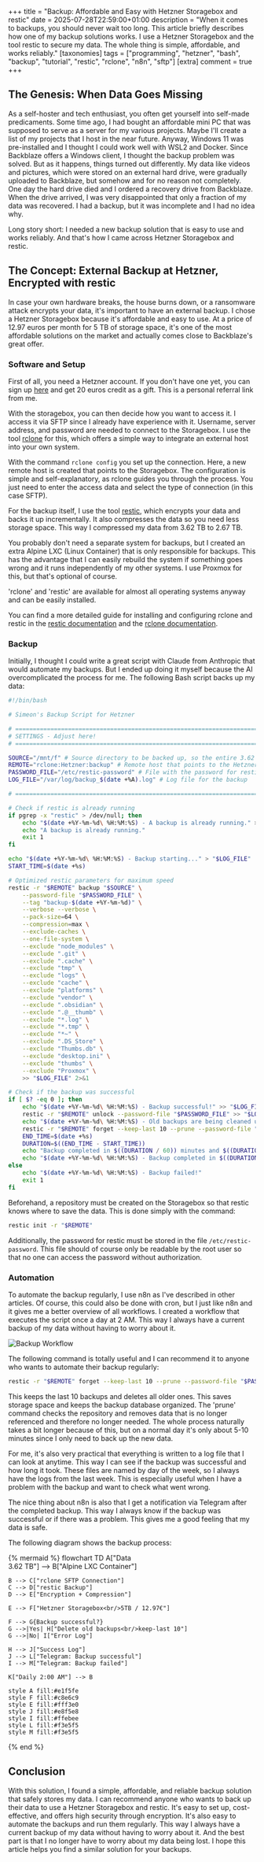 +++
title = "Backup: Affordable and Easy with Hetzner Storagebox and restic"
date = 2025-07-28T22:59:00+01:00
description = "When it comes to backups, you should never wait too long. This article briefly describes how one of my backup solutions works. I use a Hetzner Storagebox and the tool restic to secure my data. The whole thing is simple, affordable, and works reliably."
[taxonomies]
tags = ["programming", "hetzner", "bash", "backup", "tutorial", "restic", "rclone", "n8n", "sftp"]
[extra]
comment = true
+++

## The Genesis: When Data Goes Missing

As a self-hoster and tech enthusiast, you often get yourself into self-made predicaments. Some time ago, I had bought an affordable mini PC that was supposed to serve as a server for my various projects. Maybe I'll create a list of my projects that I host in the near future. Anyway, Windows 11 was pre-installed and I thought I could work well with WSL2 and Docker. Since Backblaze offers a Windows client, I thought the backup problem was solved. But as it happens, things turned out differently. My data like videos and pictures, which were stored on an external hard drive, were gradually uploaded to Backblaze, but somehow and for no reason not completely. One day the hard drive died and I ordered a recovery drive from Backblaze. When the drive arrived, I was very disappointed that only a fraction of my data was recovered. I had a backup, but it was incomplete and I had no idea why.

Long story short: I needed a new backup solution that is easy to use and works reliably. And that's how I came across Hetzner Storagebox and restic.

## The Concept: External Backup at Hetzner, Encrypted with restic

In case your own hardware breaks, the house burns down, or a ransomware attack encrypts your data, it's important to have an external backup. I chose a Hetzner Storagebox because it's affordable and easy to use. At a price of 12.97 euros per month for 5 TB of storage space, it's one of the most affordable solutions on the market and actually comes close to Backblaze's great offer.

### Software and Setup

First of all, you need a Hetzner account. If you don't have one yet, you can sign up [here](https://hetzner.cloud/?ref=znuwnh4Uno3D) and get 20 euros credit as a gift. This is a personal referral link from me.

With the storagebox, you can then decide how you want to access it. I access it via SFTP since I already have experience with it. Username, server address, and password are needed to connect to the Storagebox. I use the tool [rclone](https://rclone.org/) for this, which offers a simple way to integrate an external host into your own system.

With the command `rclone config` you set up the connection. Here, a new remote host is created that points to the Storagebox. The configuration is simple and self-explanatory, as rclone guides you through the process. You just need to enter the access data and select the type of connection (in this case SFTP).

For the backup itself, I use the tool [restic](https://restic.net/), which encrypts your data and backs it up incrementally. It also compresses the data so you need less storage space. This way I compressed my data from 3.62 TB to 2.67 TB.

You probably don't need a separate system for backups, but I created an extra Alpine LXC (Linux Container) that is only responsible for backups. This has the advantage that I can easily rebuild the system if something goes wrong and it runs independently of my other systems. I use Proxmox for this, but that's optional of course.

'rclone' and 'restic' are available for almost all operating systems anyway and can be easily installed.

You can find a more detailed guide for installing and configuring rclone and restic in the [restic documentation](https://restic.readthedocs.io/en/stable/) and the [rclone documentation](https://rclone.org/docs/).

### Backup

Initially, I thought I could write a great script with Claude from Anthropic that would automate my backups. But I ended up doing it myself because the AI overcomplicated the process for me. The following Bash script backs up my data:

```bash
#!/bin/bash

# Simeon's Backup Script for Hetzner

# =============================================================================
# SETTINGS - Adjust here!
# =============================================================================

SOURCE="/mnt/f" # Source directory to be backed up, so the entire 3.62 TB so far.
REMOTE="rclone:Hetzner:backup" # Remote host that points to the Hetzner Storagebox
PASSWORD_FILE="/etc/restic-password" # File with the password for restic
LOG_FILE="/var/log/backup_$(date +%A).log" # Log file for the backup

# =============================================================================

# Check if restic is already running
if pgrep -x "restic" > /dev/null; then
    echo "$(date +%Y-%m-%d\ %H:%M:%S) - A backup is already running." >> "$LOG_FILE"
    echo "A backup is already running."
    exit 1
fi

echo "$(date +%Y-%m-%d\ %H:%M:%S) - Backup starting..." > "$LOG_FILE"
START_TIME=$(date +%s)

# Optimized restic parameters for maximum speed
restic -r "$REMOTE" backup "$SOURCE" \
    --password-file "$PASSWORD_FILE" \
    --tag "backup-$(date +%Y-%m-%d)" \
    --verbose --verbose \
    --pack-size=64 \
    --compression=max \
    --exclude-caches \
    --one-file-system \
    --exclude "node_modules" \
    --exclude ".git" \
    --exclude ".cache" \
    --exclude "tmp" \
    --exclude "logs" \
    --exclude "cache" \
    --exclude "platforms" \
    --exclude "vendor" \
    --exclude ".obsidian" \
    --exclude ".@__thumb" \
    --exclude "*.log" \
    --exclude "*.tmp" \
    --exclude "*~" \
    --exclude ".DS_Store" \
    --exclude "Thumbs.db" \
    --exclude "desktop.ini" \
    --exclude "thumbs" \
    --exclude "Proxmox" \
    >> "$LOG_FILE" 2>&1

# Check if the backup was successful
if [ $? -eq 0 ]; then
    echo "$(date +%Y-%m-%d\ %H:%M:%S) - Backup successful!" >> "$LOG_FILE"
    restic -r "$REMOTE" unlock --password-file "$PASSWORD_FILE" >> "$LOG_FILE" 2>&1
    echo "$(date +%Y-%m-%d\ %H:%M:%S) - Old backups are being cleaned up..." >> "$LOG_FILE"
    restic -r "$REMOTE" forget --keep-last 10 --prune --password-file "$PASSWORD_FILE" >> "$LOG_FILE" 2>&1
    END_TIME=$(date +%s)
    DURATION=$((END_TIME - START_TIME))
    echo "Backup completed in $((DURATION / 60)) minutes and $((DURATION % 60)) seconds."
    echo "$(date +%Y-%m-%d\ %H:%M:%S) - Backup completed in $((DURATION / 60)) minutes and $((DURATION % 60)) seconds." >> "$LOG_FILE"
else
    echo "$(date +%Y-%m-%d\ %H:%M:%S) - Backup failed!"
    exit 1
fi
```

Beforehand, a repository must be created on the Storagebox so that restic knows where to save the data. This is done simply with the command:

```bash
restic init -r "$REMOTE"
```

Additionally, the password for restic must be stored in the file `/etc/restic-password`. This file should of course only be readable by the root user so that no one can access the password without authorization.

### Automation

To automate the backup regularly, I use n8n as I've described in other articles. Of course, this could also be done with cron, but I just like n8n and it gives me a better overview of all workflows. I created a workflow that executes the script once a day at 2 AM. This way I always have a current backup of my data without having to worry about it.

![Backup Workflow](images/n8n.png)

The following command is totally useful and I can recommend it to anyone who wants to automate their backup regularly:

```bash
restic -r "$REMOTE" forget --keep-last 10 --prune --password-file "$PASSWORD_FILE"
```

This keeps the last 10 backups and deletes all older ones. This saves storage space and keeps the backup database organized. The 'prune' command checks the repository and removes data that is no longer referenced and therefore no longer needed. The whole process naturally takes a bit longer because of this, but on a normal day it's only about 5-10 minutes since I only need to back up the new data.

For me, it's also very practical that everything is written to a log file that I can look at anytime. This way I can see if the backup was successful and how long it took. These files are named by day of the week, so I always have the logs from the last week. This is especially useful when I have a problem with the backup and want to check what went wrong.

The nice thing about n8n is also that I get a notification via Telegram after the completed backup. This way I always know if the backup was successful or if there was a problem. This gives me a good feeling that my data is safe.

The following diagram shows the backup process:

{% mermaid %}
flowchart TD
    A["Data<br/>3.62 TB"] --> B["Alpine LXC Container"]
    
    B --> C["rclone SFTP Connection"]
    C --> D["restic Backup"]
    D --> E["Encryption + Compression"]
    
    E --> F["Hetzner Storagebox<br/>5TB / 12.97€"]
    
    F --> G{Backup successful?}
    G -->|Yes| H["Delete old backups<br/>keep-last 10"]
    G -->|No| I["Error Log"]
    
    H --> J["Success Log"]
    J --> L["Telegram: Backup successful"]
    I --> M["Telegram: Backup failed"]
    
    K["Daily 2:00 AM"] --> B
    
    style A fill:#e1f5fe
    style F fill:#c8e6c9
    style E fill:#fff3e0
    style J fill:#e8f5e8
    style I fill:#ffebee
    style L fill:#f3e5f5
    style M fill:#f3e5f5
{% end %}

## Conclusion

With this solution, I found a simple, affordable, and reliable backup solution that safely stores my data. I can recommend anyone who wants to back up their data to use a Hetzner Storagebox and restic. It's easy to set up, cost-effective, and offers high security through encryption. It's also easy to automate the backups and run them regularly. This way I always have a current backup of my data without having to worry about it. And the best part is that I no longer have to worry about my data being lost. I hope this article helps you find a similar solution for your backups.